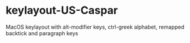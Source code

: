 # keylayout-US-Caspar
MacOS keylayout with alt-modifier keys, ctrl-greek alphabet, remapped backtick and paragraph keys
